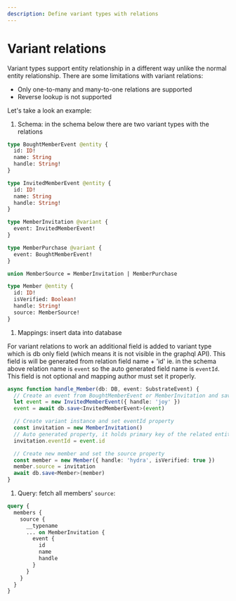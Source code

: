 ```yaml
---
description: Define variant types with relations
---
```


# Variant relations

Variant types support entity relationship in a different way unlike the normal entity relationship. There are some limitations with variant relations:

* Only one-to-many and many-to-one relations are supported
* Reverse lookup is not supported

Let's take a look an example:

1. Schema: in the schema below there are two variant types with the relations

```graphql
type BoughtMemberEvent @entity {
  id: ID!
  name: String
  handle: String!
}

type InvitedMemberEvent @entity {
  id: ID!
  name: String
  handle: String!
}

type MemberInvitation @variant {
  event: InvitedMemberEvent!
}

type MemberPurchase @variant {
  event: BoughtMemberEvent!
}

union MemberSource = MemberInvitation | MemberPurchase

type Member @entity {
  id: ID!
  isVerified: Boolean!
  handle: String!
  source: MemberSource!
}
```

1. Mappings: insert data into database

For variant relations to work an additional field is added to variant type which is db only field \(which means it is not visible in the graphql API\). This field is will be generated from relation field name + 'id' ie. in the schema above relation name is `event` so the auto generated field name is `eventId`. This field is not optional and mapping author must set it properly.

```typescript
async function handle_Member(db: DB, event: SubstrateEvent) {
  // Create an event from BoughtMemberEvent or MemberInvitation and save to db
  let event = new InvitedMemberEvent({ handle: 'joy' })
  event = await db.save<InvitedMemberEvent>(event)

  // Create variant instance and set eventId property
  const invitation = new MemberInvitation()
  // Auto generated property, it holds primary key of the related entity
  invitation.eventId = event.id

  // Create new member and set the source property
  const member = new Member({ handle: 'hydra', isVerified: true })
  member.source = invitation
  await db.save<Member>(member)
}
```

1. Query: fetch all members' `source`:

```graphql
query {
  members {
    source {
      __typename
      ... on MemberInvitation {
        event {
          id
          name
          handle
        }
      }
    }
  }
}
```

